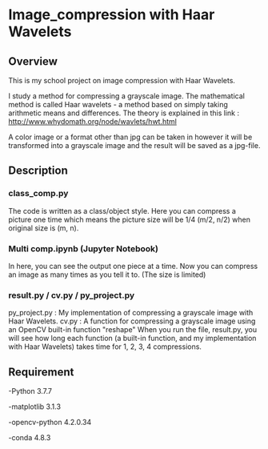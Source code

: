 # Image_compression with Haar Wavelets

## Overview

This is my school project on image compression with Haar Wavelets.

I study a method for compressing a grayscale image. 
The mathematical method is called Haar wavelets - a method based on simply taking arithmetic means and differences.
The theory is explained in this link :
http://www.whydomath.org/node/wavlets/hwt.html

A color image or a format other than jpg can be taken in however it will be transformed into a grayscale image and the result will be saved as a jpg-file.

## Description

### class_comp.py

The code is written as a class/object style.
Here you can compress a picture one time which means the picture size will be 1/4 (m/2, n/2) when original size is (m, n).



### Multi comp.ipynb (Jupyter Notebook)

In here, you can see the output one piece at a time.
Now you can compress an image as many times as you tell it to. (The size is limited)


### result.py / cv.py / py_project.py

py_project.py : My implementation of compressing a grayscale image with Haar Wavelets.
cv.py         : A function for compressing a grayscale image using an OpenCV built-in function "reshape"
When you run the file, result.py, you will see how long each function (a built-in function, and my implementation with Haar Wavelets) takes time for 1, 2, 3, 4 compressions. 


## Requirement

-Python 3.7.7

-matplotlib 3.1.3

-opencv-python 4.2.0.34

-conda 4.8.3






